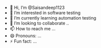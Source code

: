 - 👋 Hi, I’m @Saisandeep1123
- 👀 I’m interested in software testing
- 🌱 I’m currently learning automation testing
- 💞️ I’m looking to collaborate ..
- 📫 How to reach me ...
- 😄 Pronouns: ...
- ⚡ Fun fact: ...

<!---
Saisandeep1123/Saisandeep1123 is a ✨ special ✨ repository because its `README.md` (this file) appears on your GitHub profile.
You can click the Preview link to take a look at your changes.
--->
